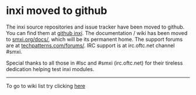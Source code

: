 # inxi moved to github #

The inxi source repositories  and issue tracker have been moved to github. You can find them at [github inxi](https://github.com/smxi/inxi). The documentation / wiki has been moved to [smxi.org/docs/](http://smxi.org/docs/), which will be its permanent home. The support forums are at [techpatterns.com/forums/](http://techpatterns.com/forums/forum-33.html). IRC support is at irc.oftc.net channel #smxi.

Special thanks to all those in #lsc and #smxi (irc.oftc.net) for their tireless dedication helping test inxi modules.


---

To go to wiki list  try clicking
[here](http://code.google.com/p/inxi/w/list)